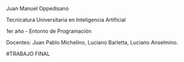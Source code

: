 Juan Manuel Oppedisano

Tecnicatura Universitaria en Inteligencia Artificial

1er año - Entorno de Programación

Docentes: Juan Pablo Michelino, Luciano Barletta, Luciano Anselmino.

#TRABAJO FINAL





